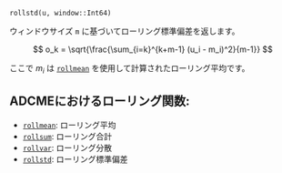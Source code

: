 ```
rollstd(u, window::Int64)
```

ウィンドウサイズ `m` に基づいてローリング標準偏差を返します。

$$
o_k = \sqrt{\frac{\sum_{i=k}^{k+m-1} (u_i - m_i)^2}{m-1}}
$$

ここで $m_i$ は [`rollmean`](@ref) を使用して計算されたローリング平均です。

## ADCMEにおけるローリング関数:

  * [`rollmean`](@ref): ローリング平均
  * [`rollsum`](@ref): ローリング合計
  * [`rollvar`](@ref): ローリング分散
  * [`rollstd`](@ref): ローリング標準偏差
